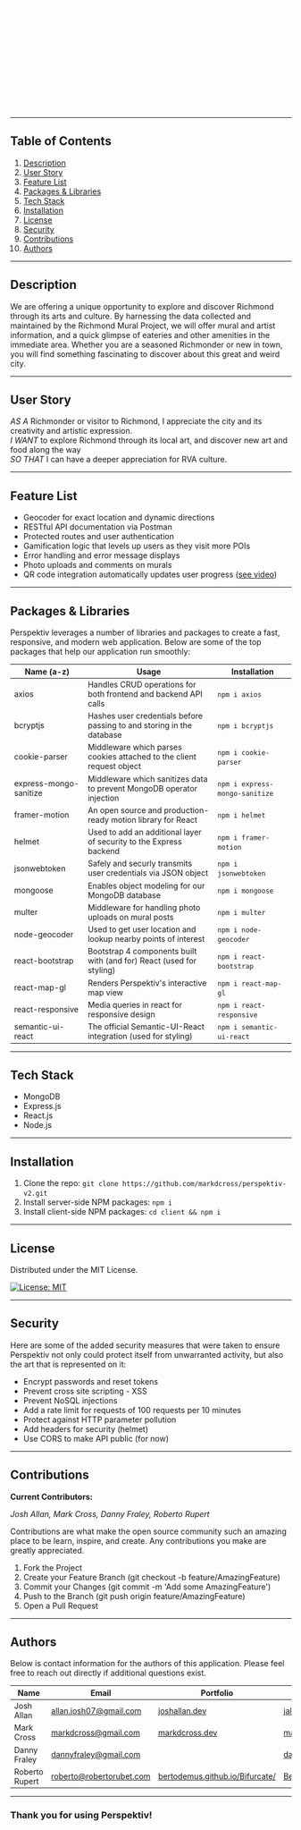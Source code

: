 ![Perspektiv Loading Image](client/public/assets/images/gif/PerspektivScript.gif)

---

## **Table of Contents**

1. [Description](#Description)
1. [User Story](#User-Story)
1. [Feature List](#Feature-List)
1. [Packages & Libraries](#Packages-&-Libraries)
1. [Tech Stack](#Tech-Stack)
1. [Installation](#Installation)
1. [License](#License)
1. [Security](#Security)
1. [Contributions](#Contributions)
1. [Authors](#Authors)

---

## **Description**

We are offering a unique opportunity to explore and discover Richmond through its arts and culture. By harnessing the data collected and maintained by the Richmond Mural Project, we will offer mural and artist information, and a quick glimpse of eateries and other amenities in the immediate area. Whether you are a seasoned Richmonder or new in town, you will find something fascinating to discover about this great and weird city.

---

## **User Story**

_AS A_ Richmonder or visitor to Richmond, I appreciate the city and its creativity and artistic expression. <br />
_I WANT_ to explore Richmond through its local art, and discover new art and food along the way<br />
_SO THAT_ I can have a deeper appreciation for RVA culture.

---

## **Feature List**

- Geocoder for exact location and dynamic directions
- RESTful API documentation via Postman
- Protected routes and user authentication
- Gamification logic that levels up users as they visit more POIs
- Error handling and error message displays
- Photo uploads and comments on murals
- QR code integration automatically updates user progress ([see video](https://www.awesomescreenshot.com/video/2723980?key=d33624ce6d5103c6cd4bc6ed04faefcf))

---

## **Packages & Libraries**

Perspektiv leverages a number of libraries and packages to create a fast, responsive, and modern web application. Below are some of the top packages that help our application run smoothly:

| Name (a-z)             | Usage                                                                 | Installation                   |
| ---------------------- | --------------------------------------------------------------------- | ------------------------------ |
| axios                  | Handles CRUD operations for both frontend and backend API calls       | `npm i axios`                  |
| bcryptjs               | Hashes user credentials before passing to and storing in the database | `npm i bcryptjs`               |
| cookie-parser          | Middleware which parses cookies attached to the client request object | `npm i cookie-parser`          |
| express-mongo-sanitize | Middleware which sanitizes data to prevent MongoDB operator injection | `npm i express-mongo-sanitize` |
| framer-motion          | An open source and production-ready motion library for React          | `npm i helmet`                 |
| helmet                 | Used to add an additional layer of security to the Express backend    | `npm i framer-motion`          |
| jsonwebtoken           | Safely and securly transmits user credentials via JSON object         | `npm i jsonwebtoken`           |
| mongoose               | Enables object modeling for our MongoDB database                      | `npm i mongoose`               |
| multer                 | Middleware for handling photo uploads on mural posts                  | `npm i multer`                 |
| node-geocoder          | Used to get user location and lookup nearby points of interest        | `npm i node-geocoder`          |
| react-bootstrap        | Bootstrap 4 components built with (and for) React (used for styling)  | `npm i react-bootstrap`        |
| react-map-gl           | Renders Perspektiv's interactive map view                             | `npm i react-map-gl`           |
| react-responsive       | Media queries in react for responsive design                          | `npm i react-responsive`       |
| semantic-ui-react      | The official Semantic-UI-React integration (used for styling)         | `npm i semantic-ui-react`      |

---

## **Tech Stack**

- MongoDB
- Express.js
- React.js
- Node.js

---

## **Installation**

1. Clone the repo: `git clone https://github.com/markdcross/perspektiv-v2.git`
2. Install server-side NPM packages: `npm i`
3. Install client-side NPM packages: `cd client && npm i`

---

## **License**

Distributed under the MIT License.

[![License: MIT](https://img.shields.io/badge/License-MIT-yellow.svg)](https://opensource.org/licenses/MIT)

---

## **Security**

Here are some of the added security measures that were taken to ensure Perspektiv not only could protect itself from unwarranted activity, but also the art that is represented on it:

- Encrypt passwords and reset tokens
- Prevent cross site scripting - XSS
- Prevent NoSQL injections
- Add a rate limit for requests of 100 requests per 10 minutes
- Protect against HTTP parameter pollution
- Add headers for security (helmet)
- Use CORS to make API public (for now)

---

## **Contributions**

**Current Contributors:**

_Josh Allan, Mark Cross, Danny Fraley, Roberto Rupert_

Contributions are what make the open source community such an amazing place to be learn, inspire, and create. Any contributions you make are greatly appreciated.

1. Fork the Project
2. Create your Feature Branch (git checkout -b feature/AmazingFeature)
3. Commit your Changes (git commit -m 'Add some AmazingFeature')
4. Push to the Branch (git push origin feature/AmazingFeature)
5. Open a Pull Request

---

## **Authors**

Below is contact information for the authors of this application. Please feel free to reach out directly if additional questions exist.

| Name           | Email                    | Portfolio                                                                  | Github                                        |
| -------------- | ------------------------ | -------------------------------------------------------------------------- | --------------------------------------------- |
| Josh Allan     | allan.josh07@gmail.com   | [joshallan.dev](https://www.joshallan.dev/)                                | [jallan07](https://github.com/jallan07)       |
| Mark Cross     | markdcross@gmail.com     | [markdcross.dev](https://www.markdcross.dev/)                              | [markdcross](https://github.com/markdcross)   |
| Danny Fraley   | dannyfraley@gmail.com    | []()                                                                       | [dannyfraley](https://github.com/dannyfraley) |
| Roberto Rupert | roberto@robertorubet.com | [bertodemus.github.io/Bifurcate/](https://bertodemus.github.io/Bifurcate/) | [Bertodemus](https://github.com/Bertodemus)   |

---

### Thank you for using Perspektiv!
